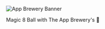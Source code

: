 ![App Brewery Banner](https://github.com/londonappbrewery/Images/blob/master/AppBreweryBanner.png)


Magic 8 Ball with The App Brewery's 🎱

